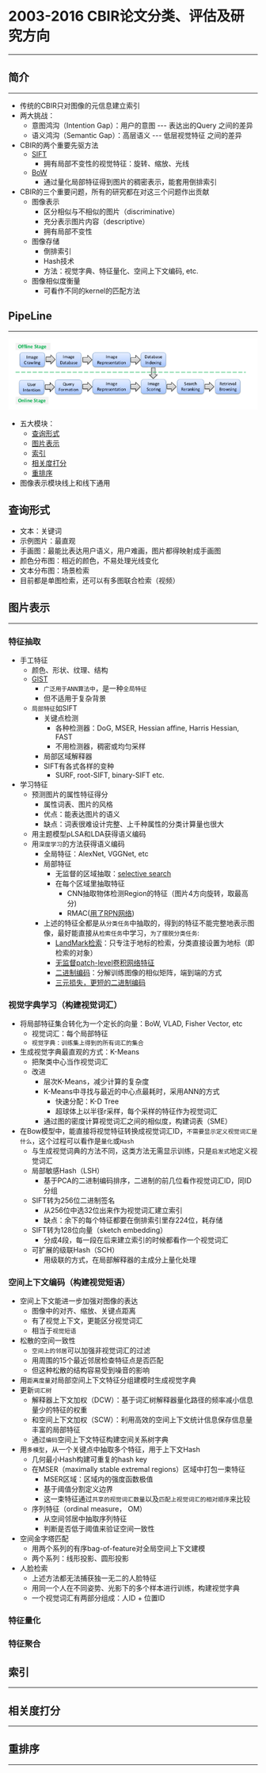 # 2003-2016 CBIR论文分类、评估及研究方向

---------------------------------
## 简介

---------------------------------

* 传统的CBIR只对图像的元信息建立索引
* 两大挑战：
	* 意图鸿沟（Intention Gap）：用户的意图 --- 表达出的Query 之间的差异
	* 语义鸿沟（Semantic Gap）：高层语义 --- 低层视觉特征 之间的差异
* CBIR的两个重要先驱方法
	* [SIFT](https://www.cs.ubc.ca/~lowe/papers/ijcv04.pdf)
		* 拥有局部不变性的视觉特征：旋转、缩放、光线
	* [BoW](http://www.robots.ox.ac.uk/~vgg/publications/papers/sivic03.pdf)
		* 通过量化局部特征得到图片的稠密表示，能套用倒排索引
* CBIR的三个重要问题，所有的研究都在对这三个问题作出贡献
	* 图像表示
	  * 区分相似与不相似的图片（discriminative）
	  * 充分表示图片内容（descriptive）
	  * 拥有局部不变性
	* 图像存储
	  * 倒排索引
	  * Hash技术
	  * 方法：视觉字典、特征量化、空间上下文编码, etc.
	* 图像相似度衡量
	  * 可看作不同的kernel的匹配方法

## PipeLine

---------------------------------

![RA_stage](./img/RA_stage.png)

* 五大模块：
  * [查询形式](##查询形式)
  * [图片表示](##%E5%9B%BE%E7%89%87%E8%A1%A8%E7%A4%BA)
  * [索引](##索引)
  * [相关度打分](##相关度打分)
  * [重排序](##重排序)
* 图像表示模块线上和线下通用

## 查询形式

* 文本：关键词
* 示例图片：最直观
* 手画图：最能比表达用户语义，用户难画，图片都得映射成手画图
* 颜色分布图：相近的颜色，不易处理光线变化
* 文本分布图：场景检索
* 目前都是单图检索，还可以有多图联合检索（视频）

## 图片表示
---------------------------------

### 特征抽取

* 手工特征
  * 颜色、形状、纹理、结构
  * [GIST](https://ieeexplore.ieee.org/stamp/stamp.jsp?tp=&arnumber=4042704)
    * `广泛用于ANN算法中`，是一种`全局特征`
    * 但不适用于复杂背景
  * `局部特征`如SIFT
    * 关键点检测
      * 各种检测器：DoG, MSER, Hessian affine, Harris Hessian, FAST
      * 不用检测器，稠密或均匀采样
    * 局部区域解释器
    * SIFT有各式各样的变种
      * SURF, root-SIFT, binary-SIFT etc.
* 学习特征
  * 预测图片的属性特征得分
    * 属性词表、图片的风格
    * 优点：能表达图片的语义
    * 缺点：词表很难设计完整、上千种属性的分类计算量也很大
  * 用主题模型pLSA和LDA获得语义编码
  * 用`深度学习`的方法获得语义编码
    * 全局特征：AlexNet, VGGNet, etc
    * 局部特征
      * 无监督的区域抽取：[selective search](http://huppelen.nl/publications/selectiveSearchDraft.pdf)
      * 在每个区域里抽取特征
        * CNN抽取物体检测Region的特征（图片4方向旋转，取最高分)
        * RMAC([用了RPN网络](https://arxiv.org/abs/1604.01325))
    * 上述的特征全都是从`分类任务`中抽取的，得到的特征不能完整地表示图像，最好能直接从`检索任务`中学习，`为了摆脱分类任务`:
      * [LandMark检索](https://arxiv.org/pdf/1404.1777.pdf)：只专注于地标的检索，分类直接设置为地标（即检索的对象）
      * [无监督patch-level卷积网络特征](https://hal.inria.fr/hal-01207966/file/deep_patches.pdf)
      * [二进制编码](https://pdfs.semanticscholar.org/a71d/d6e9a0b1c2b3aee7f8d39446051b6638fa22.pdf)：分解训练图像的相似矩阵，端到端的方式
      * [三元损失，更短的二进制编码](https://arxiv.org/abs/1504.03410)

### 视觉字典学习（构建视觉词汇）

* 将局部特征集合转化为一个定长的向量：BoW, VLAD, Fisher Vector, etc
  * 视觉词汇：每个局部特征
  * `视觉字典：训练集上得到的所有词汇的集合`
* 生成视觉字典最直观的方式：K-Means
  * 把聚类中心当作视觉词汇
  * 改进
    * 层次K-Means，减少计算的复杂度
    * K-Means中寻找与最近的中心点最耗时，采用ANN的方式
      * 快速分配：K-D Tree
      * 超球体上以半径r采样，每个采样的特征作为视觉词汇
    * 通过图的密度计算视觉词汇之间的相似度，构建词表（SME）
* 在Bow模型中，能直接将视觉特征转换成视觉词汇ID，`不需要显示定义视觉词汇是什么`，这个过程可以看作是`量化`或`Hash`
  * 与生成视觉词典的方法不同，这类方法无需显示训练，只是`启发式`地定义视觉词汇
  * 局部敏感Hash（LSH）
    * 基于PCA的二进制编码排序，二进制的前几位看作视觉词汇ID，同ID分组
  * SIFT转为256位二进制签名
    * 从256位中选32位出来作为视觉词汇建立索引
    * 缺点：余下的每个特征都要在倒排索引里存224位，耗存储
  * SIFT转为128位向量（sketch embedding）
    * 分成4段，每一段在后来建立索引的时候都看作一个视觉词汇
  * 可扩展的级联Hash（SCH）
    * 用级联的方式，在局部解释器的主成分上量化处理

### 空间上下文编码（构建视觉短语）

* 空间上下文能进一步加强对图像的表达
  * 图像中的对齐、缩放、关键点距离
  * 有了视觉上下文，更能区分视觉词汇
  * 相当于`视觉短语`
* 松散的空间一致性
  * `空间上的邻居`可以加强非视觉词汇的过滤
  * 用周围的15个最近邻居检查特征点是否匹配
  * 但这种松散的结构容易受到噪音的影响
* 用`距离度量`对局部空间上下文特征分组建模时生成视觉字典
* 更新`词汇树`
  * 解释器上下文加权（DCW）：基于词汇树解释器量化路径的频率减小信息量少的特征的权重
  * 和空间上下文加权（SCW）：利用高效的空间上下文统计信息保存信息量丰富的局部特征
  * 通过`编码`空间上下文特征构建空间关系树字典
* 用`多模型`，从一个关键点中抽取多个特征，用于上下文Hash
  * 几何最小Hash构建可重复的hash key
  * 在MSER（maximally stable extremal regions）区域中打包一束特征
    * MSER区域：区域内的强度函数极值
    * 基于阈值分割定义边界
    * 这一束特征通过`共享的视觉词汇数量`以及`匹配上视觉词汇的相对顺序`来比较
  * 序列特征（ordinal measure， OM）
    * 从空间邻居中抽取序列特征
    * 判断是否低于阈值来验证空间一致性
* 空间金字塔匹配
  * 用两个系列的有序bag-of-feature对全局空间上下文建模
  * 两个系列：线形投影、圆形投影
* 人脸检索
  * 上述方法都无法捕获独一无二的人脸特征
  * 用同一个人在不同姿势、光影下的多个样本进行训练，构建视觉字典
  * 一个视觉词汇有两部分组成：人ID + 位置ID

### 特征量化

### 特征聚合

## 索引
---------------------------------

## 相关度打分
---------------------------------

## 重排序
---------------------------------



























